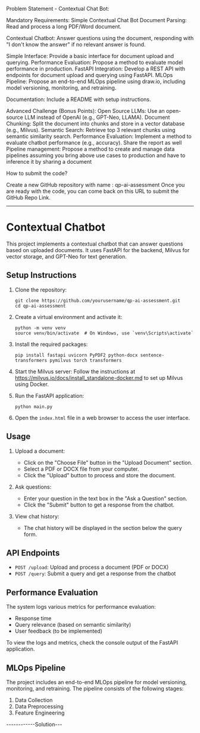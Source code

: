 Problem Statement - Contextual Chat Bot:

Mandatory Requirements:
Simple Contextual Chat Bot Document Parsing: Read and process a long PDF/Word document.

Contextual Chatbot:
Answer questions using the document, responding with "I don't know the answer" if no relevant answer is found.

Simple Interface: Provide a basic interface for document upload and querying.
Performance Evaluation: Propose a method to evaluate model performance in production.
FastAPI Integration: Develop a REST API with endpoints for document upload and querying using FastAPI.
MLOps Pipeline: Propose an end-to-end MLOps pipeline using draw.io, including model versioning, monitoring, and retraining.

Documentation: Include a README with setup instructions.

Advanced Challenge (Bonus Points):
Open Source LLMs: Use an open-source LLM instead of OpenAI (e.g., GPT-Neo, LLAMA).
Document Chunking: Split the document into chunks and store in a vector database (e.g., Milvus).
Semantic Search: Retrieve top 3 relevant chunks using semantic similarity search.
Performance Evaluation: Implement a method to evaluate chatbot performance (e.g., accuracy). Share the report as well
Pipeline management: Propose a method to create and manage data pipelines assuming you bring above use cases to production and have to inference it by sharing a document

How to submit the code?

Create a new GitHub repository with name : qp-ai-assessment
Once you are ready with the code, you can come back on this URL to submit the GitHub Repo Link.

----------------

# Contextual Chatbot

This project implements a contextual chatbot that can answer questions based on uploaded documents. It uses FastAPI for the backend, Milvus for vector storage, and GPT-Neo for text generation.

## Setup Instructions

1. Clone the repository:
   ```
   git clone https://github.com/yourusername/qp-ai-assessment.git
   cd qp-ai-assessment
   ```

2. Create a virtual environment and activate it:
   ```
   python -m venv venv
   source venv/bin/activate  # On Windows, use `venv\Scripts\activate`
   ```

3. Install the required packages:
   ```
   pip install fastapi uvicorn PyPDF2 python-docx sentence-transformers pymilvus torch transformers
   ```

4. Start the Milvus server:
   Follow the instructions at https://milvus.io/docs/install_standalone-docker.md to set up Milvus using Docker.

5. Run the FastAPI application:
   ```
   python main.py
   ```

6. Open the `index.html` file in a web browser to access the user interface.

## Usage

1. Upload a document:
   - Click on the "Choose File" button in the "Upload Document" section.
   - Select a PDF or DOCX file from your computer.
   - Click the "Upload" button to process and store the document.

2. Ask questions:
   - Enter your question in the text box in the "Ask a Question" section.
   - Click the "Submit" button to get a response from the chatbot.

3. View chat history:
   - The chat history will be displayed in the section below the query form.

## API Endpoints

- `POST /upload`: Upload and process a document (PDF or DOCX)
- `POST /query`: Submit a query and get a response from the chatbot

## Performance Evaluation

The system logs various metrics for performance evaluation:
- Response time
- Query relevance (based on semantic similarity)
- User feedback (to be implemented)

To view the logs and metrics, check the console output of the FastAPI application.

## MLOps Pipeline

The project includes an end-to-end MLOps pipeline for model versioning, monitoring, and retraining. The pipeline consists of the following stages:

1. Data Collection
2. Data Preprocessing
3. Feature Engineering


------------Solution---


